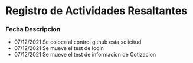 # Registro de Actividades Resaltantes
### Fecha    Descripcion
* 07/12/2021  Se coloca al control github esta solicitud
* 07/12/2021  Se mueve el test de login
* 07/12/2021  Se mueve el test de informacion de Cotizacion